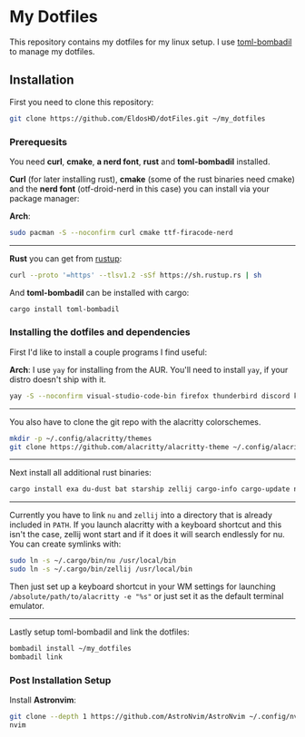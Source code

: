 # My Dotfiles

This repository contains my dotfiles for my linux setup. I use [toml-bombadil](https://github.com/oknozor/toml-bombadil) to manage my dotfiles.

## Installation

First you need to clone this repository:
```bash
git clone https://github.com/EldosHD/dotFiles.git ~/my_dotfiles
```

### Prerequesits

You need **curl**, **cmake**, **a nerd font**, **rust** and **toml-bombadil** installed.

**Curl** (for later installing rust), **cmake** (some of the rust binaries need cmake) and the **nerd font** (otf-droid-nerd in this case) you can install via your package manager:

**Arch**: 
```bash
sudo pacman -S --noconfirm curl cmake ttf-firacode-nerd
```

---

**Rust** you can get from [rustup](https://rustup.rs/):

```bash
curl --proto '=https' --tlsv1.2 -sSf https://sh.rustup.rs | sh
```

And **toml-bombadil** can be installed with cargo:

```bash
cargo install toml-bombadil
```

### Installing the dotfiles and dependencies

First I'd like to install a couple programs I find useful:

**Arch**: I use `yay` for installing from the AUR. You'll need to install `yay`, if your distro  doesn't ship with it.
```bash
yay -S --noconfirm visual-studio-code-bin firefox thunderbird discord keepass
```

---

You also have to clone the git repo with the alacritty colorschemes.
```bash
mkdir -p ~/.config/alacritty/themes
git clone https://github.com/alacritty/alacritty-theme ~/.config/alacritty/themes
```

---

Next install all additional rust binaries:
```bash
cargo install exa du-dust bat starship zellij cargo-info cargo-update nu alacritty git-delta ripgrep rm-improved cargo-mommy
```

---

Currently you have to link `nu` and `zellij` into a directory that is already included in `PATH`.
If you launch alacritty with a keyboard shortcut and this isn't the case, zellij wont start and if it does it will search endlessly for nu.
You can create symlinks with:
```bash
sudo ln -s ~/.cargo/bin/nu /usr/local/bin
sudo ln -s ~/.cargo/bin/zellij /usr/local/bin
```

Then just set up a keyboard shortcut in your WM settings for launching `/absolute/path/to/alacritty -e "%s"` or just set it as the default terminal emulator.

---

Lastly setup toml-bombadil and link the dotfiles:
```bash
bombadil install ~/my_dotfiles
bombadil link 
```

### Post Installation Setup

Install **Astronvim**:

```bash
git clone --depth 1 https://github.com/AstroNvim/AstroNvim ~/.config/nvim
nvim
```
